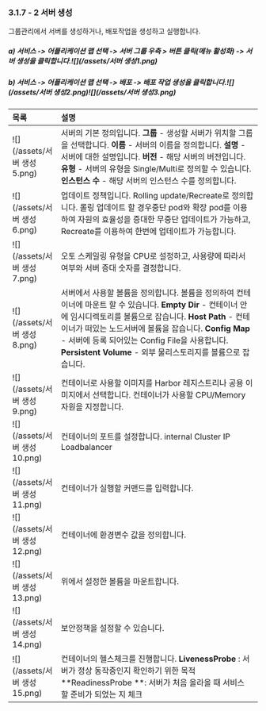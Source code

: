 ### 3.1.7 - 2 서버 생성

그룹관리에서 서버를 생성하거나, 배포작업을 생성하고 실행합니다.

##### a\) 서비스 -&gt; 어플리케이션 맵 선택 -&gt; 서버 그룹 우측 &gt; 버튼 클릭\(메뉴 활성화\) -&gt; 서버 생성을 클릭합니다.![](/assets/서버 생성1.png)

##### b\) 서비스 -&gt; 어플리케이션 맵 선택 -&gt; 배포 -&gt; 배포 작업 생성을 클릭합니다.![](/assets/서버 생성2.png)![](/assets/서버 생성3.png)

| **목록** | **설명** |
| :--- | :--- |
| ![](/assets/서버 생성5.png) | 서버의 기본 정의입니다.  **그룹** - 생성할 서버가 위치할 그룹을 선택합니다. **이름** - 서버의 이름을 정의합니다. **설명** - 서버에 대한 설명입니다. **버전** - 해당 서버의 버전입니다. **유형** - 서버의 유형을 Single/Multi로 정의할 수 있습니다. **인스턴스 수** - 해당 서버의 인스턴스 수를 정의합니다. |
| ![](/assets/서버 생성6.png) | 업데이트 정책입니다. Rolling update/Recreate로 정의합니다. 롤링 업데이트 할 경우중단 pod와 확장 pod를 이용하여 자원의 효율성을 증대한 무중단 업데이트가 가능하고, Recreate를 이용하여 한번에 업데이트가 가능합니다. |
| ![](/assets/서버 생성7.png) | 오토 스케일링 유형을 CPU로 설정하고, 사용량에 따라서 여부와 서버 증대 숫자를 결정합니다. |
| ![](/assets/서버 생성8.png) | 서버에서 사용할 볼륨을 정의합니다. 볼륨을 정의하여 컨테이너에 마운트 할 수 있습니다.                                                                           **Empty Dir** - 컨테이너 안에 임시디렉토리를 볼륨으로 잡습니다.        **Host Path** - 컨테이너가 떠있는 노드서버에 볼륨을 잡습니다.           **Config Map** - 서버에 등록 되어있는 Config File을 사용합니다.      **Persistent Volume** - 외부 물리스토리지를 볼륨으로 잡습니다. |
| ![](/assets/서버 생성9.png) | 컨테이너로 사용할 이미지를 Harbor 레지스트리나 공용 이미지에서 선택합니다. 컨테이너가 사용할 CPU/Memory 자원을 지정합니다. |
| ![](/assets/서버 생성10.png) | 컨테이너의 포트를 설정합니다. internal Cluster IP Loadbalancer |
| ![](/assets/서버 생성11.png) | 컨테이너가 실행할 커맨드를 입력합니다. |
| ![](/assets/서버 생성12.png) | 컨테이너에 환경변수 값을 정의합니다. |
| ![](/assets/서버 생성13.png) | 위에서 설정한 볼륨을 마운트합니다. |
| ![](/assets/서버 생성14.png) | 보안정책을 설정할 수 있습니다. |
| ![](/assets/서버 생성15.png) | 컨테이너의 헬스체크를 진행합니다.                                                  **LivenessProbe** : 서버가 정상 동작중인지 확인하기 위한 목적          **ReadinessProbe **: 서버가 처음 올라올 때 서비스 할 준비가 되었는 지 체크 |



